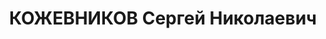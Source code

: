 ---
title: КОЖЕВНИКОВ Сергей Николаевич
description: "1896 г.р., русский, член ВКП(б) с 1917, нач. Политуправления Харьковского\
  \ ВО, армейский комиссар 2 ранга (20.11.1935). Награды: орден Красного Знамени 23.02.1928.\
  \ \n  Арестован 09.09.1937. Приговор: 08.01.1938 - ВМН, расстрелян 09.01.1938, Харьков.\
  \ \n  Реабилитирован 14.07.1956"
---